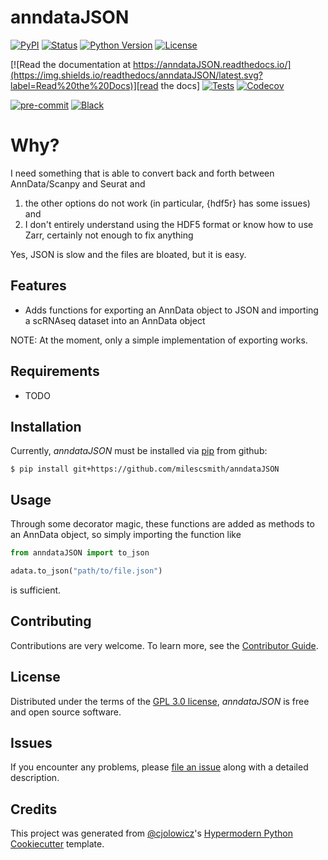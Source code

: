 # anndataJSON

[![PyPI](https://img.shields.io/pypi/v/anndataJSON.svg)][pypi_]
[![Status](https://img.shields.io/pypi/status/anndataJSON.svg)][status]
[![Python Version](https://img.shields.io/pypi/pyversions/anndataJSON)][python version]
[![License](https://img.shields.io/pypi/l/anndataJSON)][license]

[![Read the documentation at https://anndataJSON.readthedocs.io/](https://img.shields.io/readthedocs/anndataJSON/latest.svg?label=Read%20the%20Docs)][read the docs]
[![Tests](https://github.com/milescsmith/anndataJSON/workflows/Tests/badge.svg)][tests]
[![Codecov](https://codecov.io/gh/milescsmith/anndataJSON/branch/main/graph/badge.svg)][codecov]

[![pre-commit](https://img.shields.io/badge/pre--commit-enabled-brightgreen?logo=pre-commit&logoColor=white)][pre-commit]
[![Black](https://img.shields.io/badge/code%20style-black-000000.svg)][black]

[pypi_]: https://pypi.org/project/anndataJSON/
[status]: https://pypi.org/project/anndataJSON/
[python version]: https://pypi.org/project/anndataJSON
[read the docs]: https://anndataJSON.readthedocs.io/
[tests]: https://github.com/milescsmith/anndataJSON/actions?workflow=Tests
[codecov]: https://app.codecov.io/gh/milescsmith/anndataJSON
[pre-commit]: https://github.com/pre-commit/pre-commit
[black]: https://github.com/psf/black

# Why?

I need something that is able to convert back and forth between AnnData/Scanpy and Seurat and
1) the other options do not work (in particular, {hdf5r} has some issues) and
2) I don't entirely understand using the HDF5 format or know how to use Zarr, certainly not 
enough to fix anything

Yes, JSON is slow and the files are bloated, but it is easy.

## Features

- Adds functions for exporting an AnnData object to JSON and importing a scRNAseq dataset into an AnnData object

NOTE: At the moment, only a simple implementation of exporting works.

## Requirements

- TODO

## Installation

Currently, _anndataJSON_ must be installed via [pip] from github:

```console
$ pip install git+https://github.com/milescsmith/anndataJSON
```

## Usage

Through some decorator magic, these functions are added as methods to an AnnData
object, so simply importing the function like

```python
from anndataJSON import to_json

adata.to_json("path/to/file.json")
```

is sufficient.

## Contributing

Contributions are very welcome.
To learn more, see the [Contributor Guide].

## License

Distributed under the terms of the [GPL 3.0 license][license],
_anndataJSON_ is free and open source software.

## Issues

If you encounter any problems,
please [file an issue] along with a detailed description.

## Credits

This project was generated from [@cjolowicz]'s [Hypermodern Python Cookiecutter] template.

[@cjolowicz]: https://github.com/cjolowicz
[pypi]: https://pypi.org/
[hypermodern python cookiecutter]: https://github.com/cjolowicz/cookiecutter-hypermodern-python
[file an issue]: https://github.com/milescsmith/anndataJSON/issues
[pip]: https://pip.pypa.io/

<!-- github-only -->

[license]: https://github.com/milescsmith/anndataJSON/blob/main/LICENSE
[contributor guide]: https://github.com/milescsmith/anndataJSON/blob/main/CONTRIBUTING.md
[command-line reference]: https://anndataJSON.readthedocs.io/en/latest/usage.html
